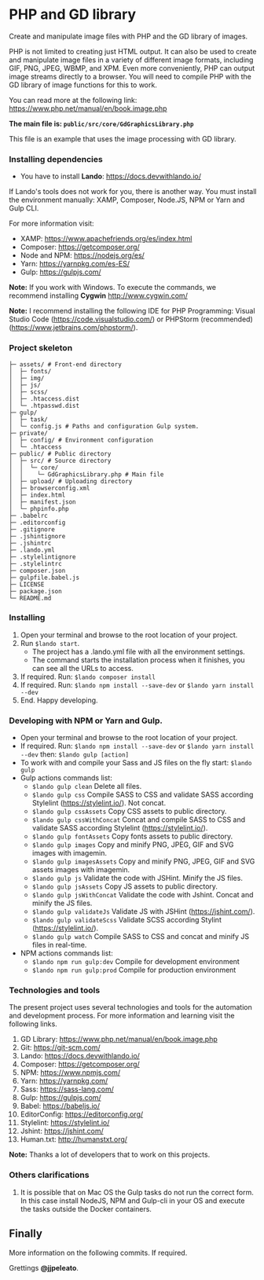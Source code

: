 # PHP and GD library

Create and manipulate image files with PHP and the GD library of images.

PHP is not limited to creating just HTML output. It can also be used to create and manipulate image files in a variety of different image formats, including GIF, PNG, JPEG, WBMP, and XPM. Even more conveniently, PHP can output image streams directly to a browser. You will need to compile PHP with the GD library of image functions for this to work.

You can read more at the following link: https://www.php.net/manual/en/book.image.php

**The main file is: `public/src/core/GdGraphicsLibrary.php`**

This file is an example that uses the image processing with GD library.

### Installing dependencies

- You have to install **Lando**: https://docs.devwithlando.io/

If Lando's tools does not work for you, there is another way. You must install the environment manually: XAMP, Composer, Node.JS, NPM or Yarn and Gulp CLI.

For more information visit:

- XAMP: https://www.apachefriends.org/es/index.html
- Composer: https://getcomposer.org/
- Node and NPM: https://nodejs.org/es/
- Yarn: https://yarnpkg.com/es-ES/
- Gulp: https://gulpjs.com/

**Note:** If you work with Windows. To execute the commands, we recommend installing **Cygwin** http://www.cygwin.com/

**Note:** I recommend installing the following IDE for PHP Programming: Visual Studio Code (https://code.visualstudio.com/) or PHPStorm (recommended) (https://www.jetbrains.com/phpstorm/).

### Project skeleton

```
├─ assets/ # Front-end directory
│  ├─ fonts/
│  ├─ img/
│  ├─ js/
│  ├─ scss/
│  ├─ .htaccess.dist
│  └─ .htpasswd.dist
├─ gulp/
│  ├─ task/
│  └─ config.js # Paths and configuration Gulp system.
├─ private/
│  ├─ config/ # Environment configuration
│  └─ .htaccess
├─ public/ # Public directory
│  ├─ src/ # Source directory
│  │  └─ core/
│  │    └─ GdGraphicsLibrary.php # Main file
│  ├─ upload/ # Uploading directory
│  ├─ browserconfig.xml
│  ├─ index.html
│  ├─ manifest.json
│  └─ phpinfo.php
├─ .babelrc
├─ .editorconfig
├─ .gitignore
├─ .jshintignore
├─ .jshintrc
├─ .lando.yml
├─ .stylelintignore
├─ .stylelintrc
├─ composer.json
├─ gulpfile.babel.js
├─ LICENSE
├─ package.json
└─ README.md
```

### Installing

1. Open your terminal and browse to the root location of your project.
2. Run `$lando start`.
	- The project has a .lando.yml file with all the environment settings.
	- The command starts the installation process when it finishes, you can see all the URLs to access.
3. If required. Run: `$lando composer install`
4. If required. Run: `$lando npm install --save-dev` or `$lando yarn install --dev`
5. End. Happy developing.

### Developing with NPM or Yarn and Gulp.

- Open your terminal and browse to the root location of your project.
- If required. Run: `$lando npm install --save-dev` or `$lando yarn install --dev` then: `$lando gulp [action]`
- To work with and compile your Sass and JS files on the fly start: `$lando gulp`
- Gulp actions commands list:
    - `$lando gulp clean` Delete all files.
    - `$lando gulp css` Compile SASS to CSS and validate SASS according Stylelint (https://stylelint.io/). Not concat.
    - `$lando gulp cssAssets` Copy CSS assets to public directory.
    - `$lando gulp cssWithConcat` Concat and compile SASS to CSS and validate SASS according Stylelint (https://stylelint.io/).
    - `$lando gulp fontAssets` Copy fonts assets to public directory.
    - `$lando gulp images` Copy and minify PNG, JPEG, GIF and SVG images with imagemin.
    - `$lando gulp imagesAssets` Copy and minify PNG, JPEG, GIF and SVG assets images with imagemin.
    - `$lando gulp js` Validate the code with JSHint. Minify the JS files.
    - `$lando gulp jsAssets` Copy JS assets to public directory.
    - `$lando gulp jsWithConcat` Validate the code with Jshint. Concat and minify the JS files.
    - `$lando gulp validateJs` Validate JS with JSHint (https://jshint.com/).
    - `$lando gulp validateScss` Validate SCSS according Stylint (https://stylelint.io/).
    - `$lando gulp watch` Compile SASS to CSS and concat and minify JS files in real-time.
- NPM actions commands list:
    - `$lando npm run gulp:dev` Compile for development environment
    - `$lando npm run gulp:prod` Compile for production environment

### Technologies and tools

The present project uses several technologies and tools for the automation and development process. For more information and learning visit the following links.

1. GD Library: https://www.php.net/manual/en/book.image.php
1. Git: https://git-scm.com/
2. Lando: https://docs.devwithlando.io/
3. Composer: https://getcomposer.org/
4. NPM: https://www.npmjs.com/
5. Yarn: https://yarnpkg.com/
6. Sass: https://sass-lang.com/
7. Gulp: https://gulpjs.com/
8. Babel: https://babeljs.io/
9. EditorConfig: https://editorconfig.org/
10. Stylelint: https://stylelint.io/
11. Jshint: https://jshint.com/
12. Human.txt: http://humanstxt.org/

**Note:** Thanks a lot of developers that to work on this projects.

### Others clarifications

1. It is possible that on Mac OS the Gulp tasks do not run the correct form. In this case install NodeJS, NPM and Gulp-cli in your OS and execute the tasks outside the Docker containers.

## Finally

More information on the following commits. If required.

Grettings **@jjpeleato**.